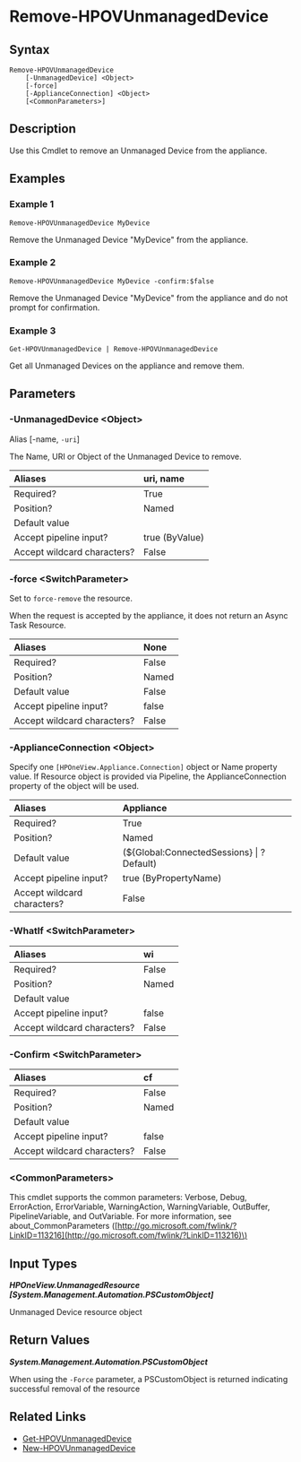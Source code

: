 ﻿---
description: Remove an Unmanaged Device.
---

# Remove-HPOVUnmanagedDevice

## Syntax

```text
Remove-HPOVUnmanagedDevice
    [-UnmanagedDevice] <Object>
    [-force]
    [-ApplianceConnection] <Object>
    [<CommonParameters>]
```

## Description

Use this Cmdlet to remove an Unmanaged Device from the appliance.

## Examples

###  Example 1 

```text
Remove-HPOVUnmanagedDevice MyDevice
```

Remove the Unmanaged Device "MyDevice" from the appliance.

###  Example 2 

```text
Remove-HPOVUnmanagedDevice MyDevice -confirm:$false
```

Remove the Unmanaged Device "MyDevice" from the appliance and do not prompt for confirmation.

###  Example 3 

```text
Get-HPOVUnmanagedDevice | Remove-HPOVUnmanagedDevice
```

Get all Unmanaged Devices on the appliance and remove them.

## Parameters

### -UnmanagedDevice &lt;Object&gt;

Alias [-name, `-uri`]

The Name, URI or Object of the Unmanaged Device to remove.

| Aliases | uri, name |
| :--- | :--- |
| Required? | True |
| Position? | Named |
| Default value |  |
| Accept pipeline input? | true (ByValue) |
| Accept wildcard characters? | False |

### -force &lt;SwitchParameter&gt;

Set to `force-remove` the resource.

When the request is accepted by the appliance, it does not return an Async Task Resource.

| Aliases | None |
| :--- | :--- |
| Required? | False |
| Position? | Named |
| Default value | False |
| Accept pipeline input? | false |
| Accept wildcard characters? | False |

### -ApplianceConnection &lt;Object&gt;

Specify one `[HPOneView.Appliance.Connection]` object or Name property value. If Resource object is provided via Pipeline, the ApplianceConnection property of the object will be used.

| Aliases | Appliance |
| :--- | :--- |
| Required? | True |
| Position? | Named |
| Default value | (${Global:ConnectedSessions} &vert; ? Default) |
| Accept pipeline input? | true (ByPropertyName) |
| Accept wildcard characters? | False |

### -WhatIf &lt;SwitchParameter&gt;



| Aliases | wi |
| :--- | :--- |
| Required? | False |
| Position? | Named |
| Default value |  |
| Accept pipeline input? | false |
| Accept wildcard characters? | False |

### -Confirm &lt;SwitchParameter&gt;



| Aliases | cf |
| :--- | :--- |
| Required? | False |
| Position? | Named |
| Default value |  |
| Accept pipeline input? | false |
| Accept wildcard characters? | False |

### &lt;CommonParameters&gt;

This cmdlet supports the common parameters: Verbose, Debug, ErrorAction, ErrorVariable, WarningAction, WarningVariable, OutBuffer, PipelineVariable, and OutVariable. For more information, see about\_CommonParameters \([http://go.microsoft.com/fwlink/?LinkID=113216](http://go.microsoft.com/fwlink/?LinkID=113216)\)

## Input Types

_**HPOneView.UnmanagedResource [System.Management.Automation.PSCustomObject]**_

Unmanaged Device resource object

## Return Values

_**System.Management.Automation.PSCustomObject**_

When using the `-Force` parameter, a PSCustomObject is returned indicating successful removal of the resource

## Related Links

* [Get-HPOVUnmanagedDevice](get-hpovunmanageddevice.md)
* [New-HPOVUnmanagedDevice](new-hpovunmanageddevice.md)
